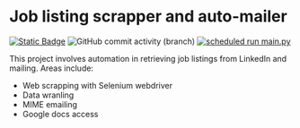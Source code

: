 # Job listing scrapper and auto-mailer
<a href="https://github.com/sienlonglim/jobs_automailer"><img alt="Static Badge" src="https://img.shields.io/badge/github-black?style=flat-square&logo=github"></a> <img alt="GitHub commit activity (branch)" src="https://img.shields.io/github/commit-activity/t/sienlonglim/jobs_automailer"> [![scheduled run main.py](https://github.com/sienlonglim/jobs_retriever_automailer/actions/workflows/actions.yaml/badge.svg)](https://github.com/sienlonglim/jobs_retriever_automailer/actions/workflows/actions.yaml)

This project involves automation in retrieving job listings from LinkedIn and mailing. Areas include:
- Web scrapping with Selenium webdriver
- Data wranling
- MIME emailing
- Google docs access
